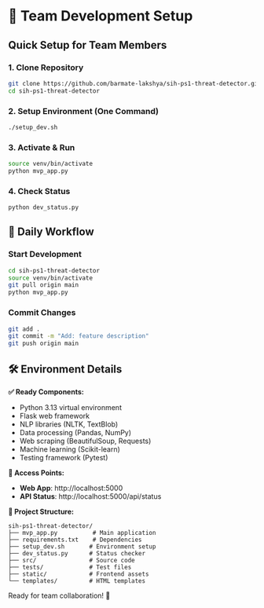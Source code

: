 # 👥 Team Development Setup

## Quick Setup for Team Members

### 1. Clone Repository
```bash
git clone https://github.com/barmate-lakshya/sih-ps1-threat-detector.git
cd sih-ps1-threat-detector
```

### 2. Setup Environment (One Command)
```bash
./setup_dev.sh
```

### 3. Activate & Run
```bash
source venv/bin/activate
python mvp_app.py
```

### 4. Check Status
```bash
python dev_status.py
```

## 🔄 Daily Workflow

### Start Development
```bash
cd sih-ps1-threat-detector
source venv/bin/activate
git pull origin main
python mvp_app.py
```

### Commit Changes
```bash
git add .
git commit -m "Add: feature description"
git push origin main
```

## 🛠️ Environment Details

**✅ Ready Components:**
- Python 3.13 virtual environment
- Flask web framework
- NLP libraries (NLTK, TextBlob)
- Data processing (Pandas, NumPy)
- Web scraping (BeautifulSoup, Requests)
- Machine learning (Scikit-learn)
- Testing framework (Pytest)

**📱 Access Points:**
- **Web App**: http://localhost:5000
- **API Status**: http://localhost:5000/api/status

**🎯 Project Structure:**
```
sih-ps1-threat-detector/
├── mvp_app.py          # Main application
├── requirements.txt    # Dependencies
├── setup_dev.sh       # Environment setup
├── dev_status.py      # Status checker
├── src/               # Source code
├── tests/             # Test files
├── static/            # Frontend assets
└── templates/         # HTML templates
```

Ready for team collaboration! 🚀
